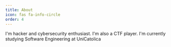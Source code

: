 ```yaml
---
title: About
icon: fas fa-info-circle
order: 4
---
```


I'm hacker and cybersecurity enthusiast. I'm also a CTF player. I'm currently studying Software Engineering at UniCatolica

<script src="https://tryhackme.com/badge/736550">
</script>
